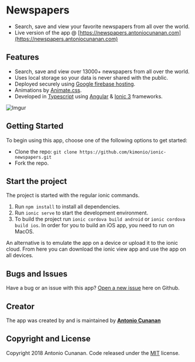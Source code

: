 # Newspapers
* Search, save and view your favorite newspapers from all over the world.
* Live version of the app @ [https://newspapers.antoniocunanan.com](https://newspapers.antoniocunanan.com)

## Features
* Search, save and  view over 13000+ newspapers from all over the world.
* Uses local storage so your data is never shared with the public.
* Deployed securely using [Google firebase hosting](https://firebase.google.com/products/hosting/).
* Animations by [Animate.css](https://daneden.github.io/animate.css/).
* Developed in [Typescript](https://www.typescriptlang.org/) using [Angular](https://angular.io/) & [Ionic 3](https://ionicframework.com/docs/) frameworks.

![Imgur](https://firebasestorage.googleapis.com/v0/b/newspapers-240de.appspot.com/o/ionic-newspapers.gif?alt=media&token=db1b7313-0148-49af-9a09-90346525e537)

## Getting Started
To begin using this app, choose one of the following options to get started:
* Clone the repo: `git clone https://github.com/kimonio/ionic-newspapers.git`
* Fork the repo.

## Start the project
The project is started with the regular ionic commands.

1. Run `npm install` to install all dependencies.
2. Run `ionic serve` to start the development environment.
3. To build the project run `ionic cordova build android` or `ionic cordova build ios`. In order for you to build an iOS app, you need to run on MacOS.

An alternative is to emulate the app on a device or upload it to the ionic cloud. From here you can download the ionic view app and use the app on all devices.

## Bugs and Issues
Have a bug or an issue with this app? [Open a new issue](https://github.com/kimonio/ionic-newspapers/issues) here on Github.

## Creator
The app was created by and is maintained by **[Antonio Cunanan](https://antoniocunanan.com)**

## Copyright and License
Copyright 2018 Antonio Cunanan. Code released under the [MIT](https://github.com/kimonio/ionic-newspapers/blob/master/LICENSE) license.

